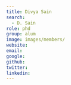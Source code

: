 ```yaml
---
title: Divya Sain
search:
  - D. Sain
role: phd
group: alum
image: images/members/
website:
email: 
google: 
github: 
twitter: 
linkedin:
---
```



